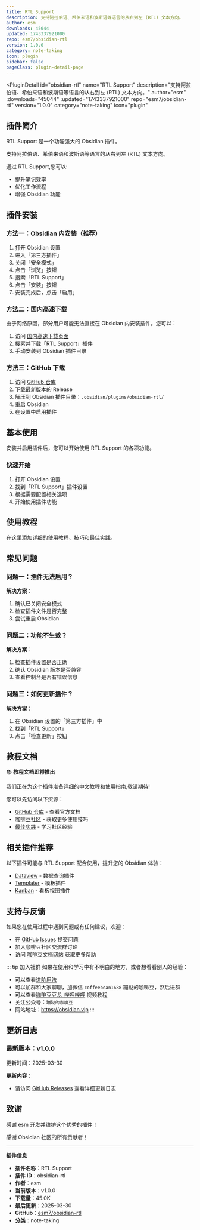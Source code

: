 ```yaml
---
title: RTL Support
description: 支持阿拉伯语、希伯来语和波斯语等语言的从右到左 (RTL) 文本方向。
author: esm
downloads: 45044
updated: 1743337921000
repo: esm7/obsidian-rtl
version: 1.0.0
category: note-taking
icon: plugin
sidebar: false
pageClass: plugin-detail-page
---
```


<PluginDetail
  id="obsidian-rtl"
  name="RTL Support"
  description="支持阿拉伯语、希伯来语和波斯语等语言的从右到左 (RTL) 文本方向。"
  author="esm"
  :downloads="45044"
  :updated="1743337921000"
  repo="esm7/obsidian-rtl"
  version="1.0.0"
  category="note-taking"
  icon="plugin"
>

<!-- AUTO_GENERATED_START -->
## 插件简介

RTL Support 是一个功能强大的 Obsidian 插件。

支持阿拉伯语、希伯来语和波斯语等语言的从右到左 (RTL) 文本方向。

通过 RTL Support,您可以:

- 提升笔记效率
- 优化工作流程
- 增强 Obsidian 功能

<!-- AUTO_GENERATED_END -->

<!-- AUTO_GENERATED_START -->
## 插件安装

### 方法一：Obsidian 内安装（推荐）

1. 打开 Obsidian 设置
2. 进入「第三方插件」
3. 关闭「安全模式」
4. 点击「浏览」按钮
5. 搜索「RTL Support」
6. 点击「安装」按钮
7. 安装完成后，点击「启用」

### 方法二：国内高速下载

由于网络原因，部分用户可能无法直接在 Obsidian 内安装插件。您可以：

1. 访问 [国内高速下载页面](/zh/documentation/obsidian-plugins-download.html)
2. 搜索并下载「RTL Support」插件
3. 手动安装到 Obsidian 插件目录

### 方法三：GitHub 下载

1. 访问 [GitHub 仓库](https://github.com/esm7/obsidian-rtl)
2. 下载最新版本的 Release
3. 解压到 Obsidian 插件目录：`.obsidian/plugins/obsidian-rtl/`
4. 重启 Obsidian
5. 在设置中启用插件

## 基本使用

安装并启用插件后，您可以开始使用 RTL Support 的各项功能。

### 快速开始

1. 打开 Obsidian 设置
2. 找到「RTL Support」插件设置
3. 根据需要配置相关选项
4. 开始使用插件功能

<!-- AUTO_GENERATED_END -->

<!-- CUSTOM_CONTENT_START:tutorial -->
## 使用教程

在这里添加详细的使用教程、技巧和最佳实践。

<!-- CUSTOM_CONTENT_END:tutorial -->

<!-- SHARED_CONTENT_START -->
## 常见问题

### 问题一：插件无法启用？

**解决方案**：
1. 确认已关闭安全模式
2. 检查插件文件是否完整
3. 尝试重启 Obsidian

### 问题二：功能不生效？

**解决方案**：
1. 检查插件设置是否正确
2. 确认 Obsidian 版本是否兼容
3. 查看控制台是否有错误信息

### 问题三：如何更新插件？

**解决方案**：
1. 在 Obsidian 设置的「第三方插件」中
2. 找到「RTL Support」
3. 点击「检查更新」按钮

## 教程文档

📚 **教程文档即将推出**

我们正在为这个插件准备详细的中文教程和使用指南,敬请期待!

您可以先访问以下资源：
- [GitHub 仓库](https://github.com/esm7/obsidian-rtl) - 查看官方文档
- [咖啡豆社区](/zh/bases/) - 获取更多使用技巧
- [最佳实践](/zh/best-practices/) - 学习社区经验

## 相关插件推荐

以下插件可能与 RTL Support 配合使用，提升您的 Obsidian 体验：

- [Dataview](/zh/plugins/dataview.html) - 数据查询插件
- [Templater](/zh/plugins/templater-obsidian.html) - 模板插件
- [Kanban](/zh/plugins/obsidian-kanban.html) - 看板视图插件

## 支持与反馈

如果您在使用过程中遇到问题或有任何建议，欢迎：

- 在 [GitHub Issues](https://github.com/esm7/obsidian-rtl/issues) 提交问题
- 加入咖啡豆社区交流群讨论
- 访问 [咖啡豆文档网站](https://obsidian.vip) 获取更多帮助

::: tip 加入社群
如果在使用和学习中有不明白的地方，或者想看看别人的经验：
- 可以查看[进阶用法](/zh/advanced)
- 可以加群和大家聊聊，加微信 `coffeebean1688` 蹦跶的咖啡豆，然后进群
- 可以查看[咖啡豆豆龙_哔哩哔哩](https://space.bilibili.com/618777356) 视频教程
- 关注公众号：`蹦跶的咖啡豆`
- 网站地址：https://obsidian.vip
:::
<!-- SHARED_CONTENT_END -->

<!-- AUTO_GENERATED_START -->
## 更新日志

### 最新版本：v1.0.0

更新时间：2025-03-30

**更新内容**：
- 请访问 [GitHub Releases](https://github.com/esm7/obsidian-rtl/releases) 查看详细更新日志

## 致谢

感谢 esm 开发并维护这个优秀的插件！

感谢 Obsidian 社区的所有贡献者！

---

**插件信息**
- **插件名称**：RTL Support
- **插件 ID**：obsidian-rtl
- **作者**：esm
- **当前版本**：v1.0.0
- **下载量**：45.0K
- **最后更新**：2025-03-30
- **GitHub**：[esm7/obsidian-rtl](https://github.com/esm7/obsidian-rtl)
- **分类**：note-taking
<!-- AUTO_GENERATED_END -->

</PluginDetail>

